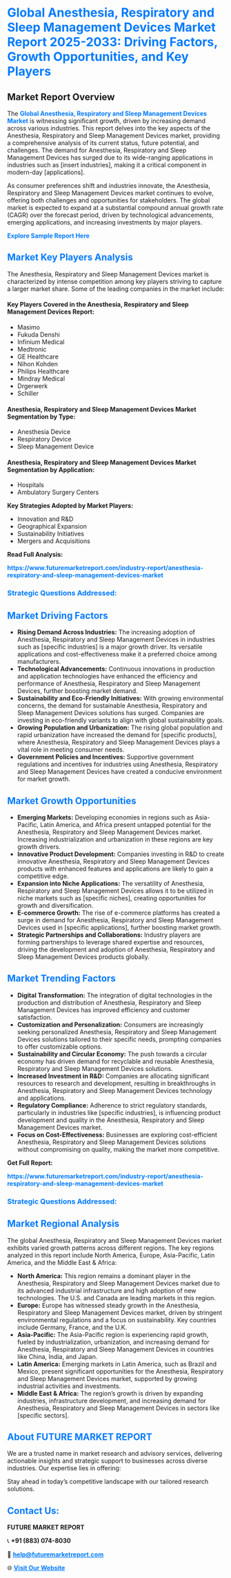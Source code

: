 <h1 style="color: #007BFF;">Global Anesthesia, Respiratory and Sleep Management Devices Market Report 2025-2033: Driving Factors, Growth Opportunities, and Key Players</h1>

<section id="overview">
<h2>Market Report Overview</h2>
<p>The <a href="https://www.futuremarketreport.com/industry-report/anesthesia-respiratory-and-sleep-management-devices-market" style="color: #007BFF; text-decoration: none;"><strong>Global Anesthesia, Respiratory and Sleep Management Devices Market</strong></a> is witnessing significant growth, driven by increasing demand across various industries. This report delves into the key aspects of the Anesthesia, Respiratory and Sleep Management Devices market, providing a comprehensive analysis of its current status, future potential, and challenges. The demand for Anesthesia, Respiratory and Sleep Management Devices has surged due to its wide-ranging applications in industries such as [insert industries], making it a critical component in modern-day [applications].</p>
<p>As consumer preferences shift and industries innovate, the Anesthesia, Respiratory and Sleep Management Devices market continues to evolve, offering both challenges and opportunities for stakeholders. The global market is expected to expand at a substantial compound annual growth rate (CAGR) over the forecast period, driven by technological advancements, emerging applications, and increasing investments by major players.</p>
</section>

<section id="overview">
<p><a href="https://www.futuremarketreport.com/request-sample/reportId=55799" style="color: #007BFF; text-decoration: none;"><strong>Explore Sample Report Here</strong></a></p>
</section>

<section id="key-players">
<h2 style="color: #007BFF;">Market Key Players Analysis</h2>
<p>The Anesthesia, Respiratory and Sleep Management Devices market is characterized by intense competition among key players striving to capture a larger market share. Some of the leading companies in the market include:</p>
<h4>Key Players Covered in the Anesthesia, Respiratory and Sleep Management Devices Report:</h4>
<ul><li>Masimo</li><li>Fukuda Denshi</li><li>Infinium Medical</li><li>Medtronic</li><li>GE Healthcare</li><li>Nihon Kohden</li><li>Philips Healthcare</li><li>Mindray Medical</li><li>Drgerwerk</li><li>Schiller</li></ul>
<h4>Anesthesia, Respiratory and Sleep Management Devices Market Segmentation by Type:</h4>
<ul><li>Anesthesia Device</li><li>Respiratory Device</li><li>Sleep Management Device</li></ul>

<h4>Anesthesia, Respiratory and Sleep Management Devices Market Segmentation by Application:</h4>
<ul><li>Hospitals</li><li>Ambulatory Surgery Centers</li></ul>
<p><strong>Key Strategies Adopted by Market Players:</strong></p>
<ul>
<li>Innovation and R&D</li>
<li>Geographical Expansion</li>
<li>Sustainability Initiatives</li>
<li>Mergers and Acquisitions</li>
</ul>
</section>

<section>
<p><strong>Read Full Analysis: </strong></p><a href="https://www.futuremarketreport.com/industry-report/anesthesia-respiratory-and-sleep-management-devices-market" style="color: #007BFF; text-decoration: none;"><strong>https://www.futuremarketreport.com/industry-report/anesthesia-respiratory-and-sleep-management-devices-market</strong></a>
<h3 style="color: #007BFF;">Strategic Questions Addressed:</h3>
</section>

<section id="driving-factors">
<h2 style="color: #007BFF;">Market Driving Factors</h2>
<ul>
<li><strong>Rising Demand Across Industries:</strong> The increasing adoption of Anesthesia, Respiratory and Sleep Management Devices in industries such as [specific industries] is a major growth driver. Its versatile applications and cost-effectiveness make it a preferred choice among manufacturers.</li>
<li><strong>Technological Advancements:</strong> Continuous innovations in production and application technologies have enhanced the efficiency and performance of Anesthesia, Respiratory and Sleep Management Devices, further boosting market demand.</li>
<li><strong>Sustainability and Eco-Friendly Initiatives:</strong> With growing environmental concerns, the demand for sustainable Anesthesia, Respiratory and Sleep Management Devices solutions has surged. Companies are investing in eco-friendly variants to align with global sustainability goals.</li>
<li><strong>Growing Population and Urbanization:</strong> The rising global population and rapid urbanization have increased the demand for [specific products], where Anesthesia, Respiratory and Sleep Management Devices plays a vital role in meeting consumer needs.</li>
<li><strong>Government Policies and Incentives:</strong> Supportive government regulations and incentives for industries using Anesthesia, Respiratory and Sleep Management Devices have created a conducive environment for market growth.</li>
</ul>
</section>

<section id="growth-opportunities">
<h2 style="color: #007BFF;">Market Growth Opportunities</h2>
<ul>
<li><strong>Emerging Markets:</strong> Developing economies in regions such as Asia-Pacific, Latin America, and Africa present untapped potential for the Anesthesia, Respiratory and Sleep Management Devices market. Increasing industrialization and urbanization in these regions are key growth drivers.</li>
<li><strong>Innovative Product Development:</strong> Companies investing in R&D to create innovative Anesthesia, Respiratory and Sleep Management Devices products with enhanced features and applications are likely to gain a competitive edge.</li>
<li><strong>Expansion into Niche Applications:</strong> The versatility of Anesthesia, Respiratory and Sleep Management Devices allows it to be utilized in niche markets such as [specific niches], creating opportunities for growth and diversification.</li>
<li><strong>E-commerce Growth:</strong> The rise of e-commerce platforms has created a surge in demand for Anesthesia, Respiratory and Sleep Management Devices used in [specific applications], further boosting market growth.</li>
<li><strong>Strategic Partnerships and Collaborations:</strong> Industry players are forming partnerships to leverage shared expertise and resources, driving the development and adoption of Anesthesia, Respiratory and Sleep Management Devices products globally.</li>
</ul>
</section>

<section id="trending-factors">
<h2 style="color: #007BFF;">Market Trending Factors</h2>
<ul>
<li><strong>Digital Transformation:</strong> The integration of digital technologies in the production and distribution of Anesthesia, Respiratory and Sleep Management Devices has improved efficiency and customer satisfaction.</li>
<li><strong>Customization and Personalization:</strong> Consumers are increasingly seeking personalized Anesthesia, Respiratory and Sleep Management Devices solutions tailored to their specific needs, prompting companies to offer customizable options.</li>
<li><strong>Sustainability and Circular Economy:</strong> The push towards a circular economy has driven demand for recyclable and reusable Anesthesia, Respiratory and Sleep Management Devices solutions.</li>
<li><strong>Increased Investment in R&D:</strong> Companies are allocating significant resources to research and development, resulting in breakthroughs in Anesthesia, Respiratory and Sleep Management Devices technology and applications.</li>
<li><strong>Regulatory Compliance:</strong> Adherence to strict regulatory standards, particularly in industries like [specific industries], is influencing product development and quality in the Anesthesia, Respiratory and Sleep Management Devices market.</li>
<li><strong>Focus on Cost-Effectiveness:</strong> Businesses are exploring cost-efficient Anesthesia, Respiratory and Sleep Management Devices solutions without compromising on quality, making the market more competitive.</li>
</ul>
</section>

<section>
<p><strong>Get Full Report: </strong></p><a href="https://www.futuremarketreport.com/industry-report/anesthesia-respiratory-and-sleep-management-devices-market" style="color: #007BFF; text-decoration: none;"><strong>https://www.futuremarketreport.com/industry-report/anesthesia-respiratory-and-sleep-management-devices-market</strong></a>
<h3 style="color: #007BFF;">Strategic Questions Addressed:</h3>
</section>


<section id="regional-analysis">
<h2 style="color: #007BFF;">Market Regional Analysis</h2>
<p>The global Anesthesia, Respiratory and Sleep Management Devices market exhibits varied growth patterns across different regions. The key regions analyzed in this report include North America, Europe, Asia-Pacific, Latin America, and the Middle East & Africa:</p>
<ul>
<li><strong>North America:</strong> This region remains a dominant player in the Anesthesia, Respiratory and Sleep Management Devices market due to its advanced industrial infrastructure and high adoption of new technologies. The U.S. and Canada are leading markets in this region.</li>
<li><strong>Europe:</strong> Europe has witnessed steady growth in the Anesthesia, Respiratory and Sleep Management Devices market, driven by stringent environmental regulations and a focus on sustainability. Key countries include Germany, France, and the U.K.</li>
<li><strong>Asia-Pacific:</strong> The Asia-Pacific region is experiencing rapid growth, fueled by industrialization, urbanization, and increasing demand for Anesthesia, Respiratory and Sleep Management Devices in countries like China, India, and Japan.</li>
<li><strong>Latin America:</strong> Emerging markets in Latin America, such as Brazil and Mexico, present significant opportunities for the Anesthesia, Respiratory and Sleep Management Devices market, supported by growing industrial activities and investments.</li>
<li><strong>Middle East & Africa:</strong> The region’s growth is driven by expanding industries, infrastructure development, and increasing demand for Anesthesia, Respiratory and Sleep Management Devices in sectors like [specific sectors].</li>
</ul>
</section>

<footer>
<h2 style="color: #007BFF;">About FUTURE MARKET REPORT</h2>
<p>We are a trusted name in market research and advisory services, delivering actionable insights and strategic support to businesses across diverse industries. Our expertise lies in offering:</p>

<p>Stay ahead in today’s competitive landscape with our tailored research solutions.</p>

<h2 style="color: #007BFF;">Contact Us:</h2>
<p><strong>FUTURE MARKET REPORT</strong></p>
<p>📞 <strong>+91 (883) 074-8030</strong></p>
<p>📧 <strong><a href="mailto:help@futuremarketreport.com" style="color: #007BFF;">help@futuremarketreport.com</a></strong></p>
<p>🌐 <strong><a href="https://www.futuremarketreport.com/" style="color: #007BFF;">Visit Our Website</a></strong></p>
</footer>